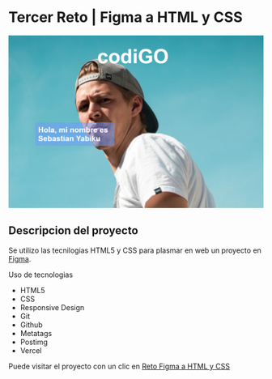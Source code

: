 # Tercer Reto | Figma a HTML y CSS

![Vista Previa del proyecto en el readme](./src/tercer-reto.PNG)

## Descripcion del proyecto

Se utilizo las tecnilogias HTML5 y CSS para plasmar en web un proyecto en [Figma](https://www.figma.com/file/DmxA6mUgZJts6T8pJ01qww/PRACTICA-3?node-id=0%3A1&t=cWaSubjLg436aiPW-0).

Uso de tecnologias
- HTML5
- CSS
- Responsive Design
- Git
- Github
- Metatags
- Postimg
- Vercel

Puede visitar el proyecto con un clic en [Reto Figma a HTML y CSS](https://tercer-reto.vercel.app/)